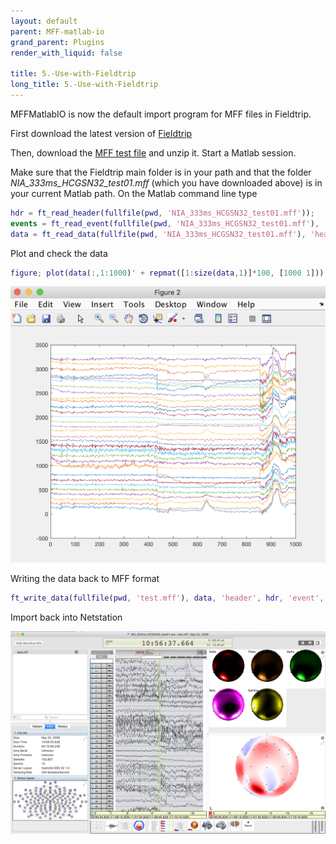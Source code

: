 ```yaml
---
layout: default
parent: MFF-matlab-io
grand_parent: Plugins
render_with_liquid: false

title: 5.-Use-with-Fieldtrip
long_title: 5.-Use-with-Fieldtrip
---
```

MFFMatlabIO is now the default import program for MFF files in Fieldtrip.

First download the latest version of [Fieldtrip](http://www.fieldtriptoolbox.org/download)

Then, download the [MFF test file](NIA_333ms_HCGSN32_test01.mff.zip "MFF file") and unzip it. Start a Matlab session. 

Make sure that the Fieldtrip main folder is in your path and that the folder _NIA_333ms_HCGSN32_test01.mff_ (which you have downloaded above) is in your current Matlab path. On the Matlab command line type

```matlab
hdr = ft_read_header(fullfile(pwd, 'NIA_333ms_HCGSN32_test01.mff'));
events = ft_read_event(fullfile(pwd, 'NIA_333ms_HCGSN32_test01.mff'), 'header', hdr);
data = ft_read_data(fullfile(pwd, 'NIA_333ms_HCGSN32_test01.mff'), 'header', hdr);
```

Plot and check the data

```matlab
figure; plot(data(:,1:1000)' + repmat([1:size(data,1)]*100, [1000 1]));
```

![](Fieldtrip_data_plot.png)

Writing the data back to MFF format

```matlab
ft_write_data(fullfile(pwd, 'test.mff'), data, 'header', hdr, 'event', events, 'dataformat', 'mff');
```

Import back into Netstation

![](netstation_plot.png)
